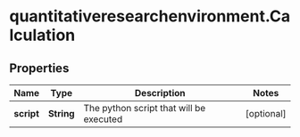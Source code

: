 # quantitativeresearchenvironment.Calculation

## Properties

Name | Type | Description | Notes
------------ | ------------- | ------------- | -------------
**script** | **String** | The python script that will be executed | [optional] 


